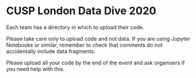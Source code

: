 # CUSP London Data Dive 2020

Each team has a directory in which to upload their code.

Please take care only to upload code and not data. If you are using Jupyter Notebooks or similar, remember to check that comments do not accidentally include data fragments.

Please upload all your code by the end of the event and ask organisers if you need help with this.
